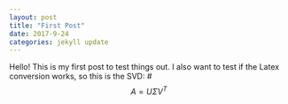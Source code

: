 ```yaml
---
layout: post
title: "First Post"
date: 2017-9-24
categories: jekyll update
---
```



Hello! This is my first post to test things out. I also want to test if the Latex conversion works, so this is the SVD:
#$$A=U\Sigma V^T$$
